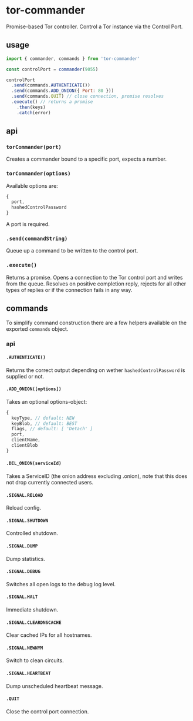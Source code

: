 # tor-commander

Promise-based Tor controller. Control a Tor instance via the Control Port.

## usage

```javascript
import { commander, commands } from 'tor-commander'

const controlPort = commander(9055)

controlPort
  .send(commands.AUTHENTICATE())
  .send(commands.ADD_ONION({ Port: 80 }))
  .send(commands.QUIT) // close connection, promise resolves
  .execute() // returns a promise
    .then(keys)
    .catch(error)
```

## api

### `torCommander(port)`

Creates a commander bound to a specific port, expects a number.

### `torCommander(options)`

Available options are:

```javascript
{
  port,
  hashedControlPassword
}
```

A port is required.

### `.send(commandString)`

Queue up a command to be written to the control port.

### `.execute()`

Returns a promise. Opens a connection to the Tor control port and writes from the queue. Resolves on positive completion reply, rejects for all other types of replies or if the connection fails in any way.

## commands

To simplify command construction there are a few helpers available on the exported `commands` object.

### api

#### `.AUTHENTICATE()`

Returns the correct output depending on wether `hashedControlPassword` is supplied or not.

#### `.ADD_ONION([options])`

Takes an optional options-object:

```javascript
{
  keyType, // default: NEW
  keyBlob, // default: BEST
  flags, // default: [ 'Detach' ]
  port,
  clientName,
  clientBlob
}
```

#### `.DEL_ONION(serviceId)`

Takes a ServiceID (the onion address excluding .onion), note that this does not drop currently connected users.

#### `.SIGNAL.RELOAD`

Reload config.

#### `.SIGNAL.SHUTDOWN`

Controlled shutdown.

#### `.SIGNAL.DUMP`

Dump statistics.

#### `.SIGNAL.DEBUG`

Switches all open logs to the debug log level.

#### `.SIGNAL.HALT`

Immediate shutdown.

#### `.SIGNAL.CLEARDNSCACHE`

Clear cached IPs for all hostnames.

#### `.SIGNAL.NEWNYM`

Switch to clean circuits.

#### `.SIGNAL.HEARTBEAT`

Dump unscheduled heartbeat message.

#### `.QUIT`

Close the control port connection.
